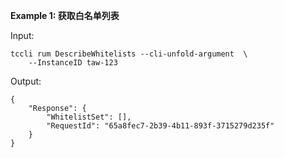 **Example 1: 获取白名单列表**



Input: 

```
tccli rum DescribeWhitelists --cli-unfold-argument  \
    --InstanceID taw-123
```

Output: 
```
{
    "Response": {
        "WhitelistSet": [],
        "RequestId": "65a8fec7-2b39-4b11-893f-3715279d235f"
    }
}
```

